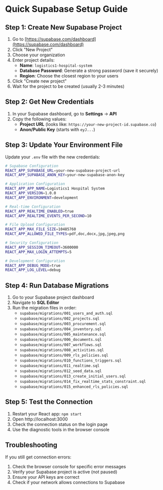 # Quick Supabase Setup Guide

## Step 1: Create New Supabase Project

1. Go to [https://supabase.com/dashboard](https://supabase.com/dashboard)
2. Click "New Project"
3. Choose your organization
4. Enter project details:
   - **Name**: `logistics1-hospital-system`
   - **Database Password**: Generate a strong password (save it securely)
   - **Region**: Choose the closest region to your users
5. Click "Create new project"
6. Wait for the project to be created (usually 2-3 minutes)

## Step 2: Get New Credentials

1. In your Supabase dashboard, go to **Settings** → **API**
2. Copy the following values:
   - **Project URL** (looks like: `https://your-new-project-id.supabase.co`)
   - **Anon/Public Key** (starts with `eyJ...`)

## Step 3: Update Your Environment File

Update your `.env` file with the new credentials:

```bash
# Supabase Configuration
REACT_APP_SUPABASE_URL=your-new-supabase-project-url
REACT_APP_SUPABASE_ANON_KEY=your-new-supabase-anon-key

# Application Configuration
REACT_APP_APP_NAME=Logistics1 Hospital System
REACT_APP_VERSION=1.0.0
REACT_APP_ENVIRONMENT=development

# Real-time Configuration
REACT_APP_REALTIME_ENABLED=true
REACT_APP_REALTIME_EVENTS_PER_SECOND=10

# File Upload Configuration
REACT_APP_MAX_FILE_SIZE=10485760
REACT_APP_ALLOWED_FILE_TYPES=pdf,doc,docx,jpg,jpeg,png

# Security Configuration
REACT_APP_SESSION_TIMEOUT=3600000
REACT_APP_MAX_LOGIN_ATTEMPTS=5

# Development Configuration
REACT_APP_DEBUG_MODE=true
REACT_APP_LOG_LEVEL=debug
```

## Step 4: Run Database Migrations

1. Go to your Supabase project dashboard
2. Navigate to **SQL Editor**
3. Run the migration files in order:
   - `supabase/migrations/001_users_and_auth.sql`
   - `supabase/migrations/002_projects.sql`
   - `supabase/migrations/003_procurement.sql`
   - `supabase/migrations/004_inventory.sql`
   - `supabase/migrations/005_maintenance.sql`
   - `supabase/migrations/006_documents.sql`
   - `supabase/migrations/007_workflows.sql`
   - `supabase/migrations/008_activities.sql`
   - `supabase/migrations/009_rls_policies.sql`
   - `supabase/migrations/010_functions_triggers.sql`
   - `supabase/migrations/011_realtime.sql`
   - `supabase/migrations/012_seed_data.sql`
   - `supabase/migrations/013_create_initial_users.sql`
   - `supabase/migrations/014_fix_realtime_stats_constraint.sql`
   - `supabase/migrations/015_enhanced_rls_policies.sql`

## Step 5: Test the Connection

1. Restart your React app: `npm start`
2. Open http://localhost:3000
3. Check the connection status on the login page
4. Use the diagnostic tools in the browser console

## Troubleshooting

If you still get connection errors:
1. Check the browser console for specific error messages
2. Verify your Supabase project is active (not paused)
3. Ensure your API keys are correct
4. Check if your network allows connections to Supabase
